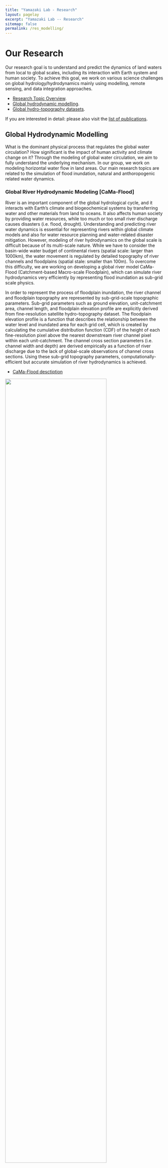 ```yaml
---
title: "Yamazaki Lab - Research"
layout: pagelay
excerpt: "Yamazaki Lab -- Research"
sitemap: false
permalink: /res_modelling/
---
```


# Our Research

Our research goal is to understand and predict the dynamics of land waters from local to global scales, including its interaction with Earth system and human society. To achieve this goal, we work on various science challenges on global hydrology/hydrodynamics mainly using modelling, remote sensing, and data integration approaches.

- [Research Topic Overview](../research/).
- [Global hydrodynamic modelling](../res_modelling/).
- [Global hydro-topography datasets](../res_topography/).

If you are interested in detail: please also visit the [list of publications](../publications/).

## Global Hydrodynamic Modelling

What is the dominant physical process that regulates the global water circulation? How significant is the impact of human activity and climate change on it? Through the modeling of global water circulation, we aim to fully understand the underlying mechanism. In our group, we work on modeling horizontal water flow in land areas. Our main research topics are related to the simulation of flood inundation, natural and anthoropogenic related water dynamics.

### **Global River Hydrodynamic Modeling [CaMa-Flood]** 
River is an important component of the global hydrological cycle, and it interacts with Earth’s climate and biogeochemical systems by transferring water and other materials from land to oceans. It also affects human society by providing water resources, while too much or too small river discharge causes disasters (i.e. flood, drought). Understanding and predicting river water dynamics is essential for representing rivers within global climate models and also for water resource planning and water-related disaster mitigation. However, modeling of river hydrodynamics on the global scale is difficult because of its multi-scale nature. While we have to consider the basin-wide water budget of continental rivers (spatial scale: larger than 1000km), the water movement is regulated by detailed topography of river channels and floodplains (spatial stale: smaller than 100m). To overcome this difficulty, we are working on developing a global river model CaMa-Flood (Catchment-based Macro-scale Floodplain), which can simulate river hydrodynamics very efficiently by representing flood inundation as sub-grid scale physics.

In order to represent the process of floodplain inundation, the river channel and floodplain topography are represented by sub-grid-scale topographic parameters. Sub-grid parameters such as ground elevation, unit-catchment area, channel length, and floodplain elevation profile are explicitly derived from fine-resolution satellite hydro-topography dataset. The floodplain elevation profile is a function that describes the relationship between the water level and inundated area for each grid cell, which is created by calculating the cumulative distribution function (CDF) of the height of each fine-resolution pixel above the nearest downstream river channel pixel within each unit-catchment. The channel cross section parameters (i.e. channel width and depth) are derived empirically as a function of river discharge due to the lack of global-scale observations of channel cross sections. Using these sub-grid topography parameters, computationally-efficient but accurate simulation of river hydrodynamics is achieved.

- [CaMa-Flood desctiption](https://doi.org/10.1029/2010WR009726) 

<img src="{{ site.url }}{{ site.baseurl }}/images/picture/res_CaMa-subgrid.jpg" width="80%"/>

Sub-grid topography representation in CaMa-Flood model.

<br>

#### **River bifurcation scheme**

Bifurcation of river channels can be also represented by analyzing high-resolution topography. River mega deltas are one of the most vulnerable regions to flood, so it is important to apply global flood models in such areas. However, their divergent channel system is difficult to be simulated  by global river models assuming that each grid cell in a river network map has only one downstream direction. We have developed a fully automated algorithm to create a reasonable representation of bifurcation channels in a global river network map. It searches flow pathways connecting two unit catchments represented as subgrid topographic parameters, and extracts bifurcation channels from the DEM and flow direction map.

- [CaMa-Flood bifurcation](https://doi.org/10.1002/2014GL059744) 

<img src="{{ site.url }}{{ site.baseurl }}/images/picture/res_CaMa_bifu.jpg" width="80%"/>

Bifurcation channel representation in CaMa-Flood.

<br>

#### **Reservoir operation scheme**

Reservoir flood control operations are also implemented. This algorithm has fixed an error specific in river models using the diffusion equation can calculate backwater effects, that reservoir storage changes are buffered by upstream river storage. It defined three target water levels and corresponding volume from the bottom of a reservoir, and the operational rules were formulated for each zone to determine the reservoir outflow. Due to a lack of information on dams and reservoirs around the world, it estimates the required parameters of each reservoir by a novel method using data sets recently developed based on satellite observation. Furthermore, the algorithm for the operational rule was modified by introducing a new release coefficient such that the peak attenuation depended on the reservoir's ability to regulate floods.

- [CaMa-Flood reservoir flood control scheme](https://doi.org/10.1029/2021MS002944) 

<img src="{{ site.url }}{{ site.baseurl }}/images/picture/res_CaMa_dam.jpg" width="80%"/>

Reservoir representation in CaMa-Flood.

<br>


### **Representing Holizontal Water Dynamics in Land Models**

#### **Hillslope Hydrology in Global Land Model** 

Early on, land surface model (LSM) acted as key component of climate model to describe the surface boundary conditions, using quantitative methods to simulate the exchange of water and energy fluxes at the Earth surface–atmosphere interface. Previous LSM developers mainly investigate the land surface processes occurring in vertical dimension, often oversimplify the complex but significant horizontal phenomenon. Nevertheless, the local topographic and hydrologic condition can profoundly differentiate the land surface process. For example, carbon emission over land waters (CO2 from stream and lake surface, methane from wetlands) is not negligible in global carbon budget studies, and horizontal water redistribution could control vegetation dynamics and water budgets.

<img src="{{ site.url }}{{ site.baseurl }}/images/picture/res_LSM.jpg" width="80%"/>


Later, LSM evolved into an individual tool to address the biogeochemical, hydrological, and energy cycles at the earth's surface. In particular, the horizontal heterogeneity in land surface process became well considered. To represent the heterogeneity in hydrological process, we propose a multi-scale modeling approach in LSM to simulate the physical water movement from upper hill to downstream. Specifically, a catchment is theoretically collapsed into a neat representative hillslope, which is discretzied into a pre-defined number of vertical height bands. By comparing the water table depths between neighboring bands, water exchange is calculated using Darcy’s law to simulate the water dynamics along hillslope. With the representation of detailed hydrological processes within the Earth system modelling framework, we expect to examine their impact on the global climate system. 

<img src="{{ site.url }}{{ site.baseurl }}/images/picture/res_hillslope.jpg" width="80%"/>

- [Hillslope hydrology modelling](https://doi.org/10.2208/jscejhe.77.2_I_223) 

<br>

#### **Human activity in Global Water Resources Model** 

Human impacts on water circulation are recently becoming more and more important. Water withdrawal by humans for irrigation, industrial and domestic use is about 4000 km3, which accounts for about 9% of world river discharge. Also, reservoir operation greatly changes water flow. Reservoirs store water in times of surplus and release it in times of scarcity, thus they can mitigate or prevent the flood and ease water scarcity. There are about 60000 dams in the world according to ICOLD synthesis, and served for various purposes such as flood control, irrigation, water supply and hydropower. 

Some global water resources models contain not only land surface models but also human water abstraction and reservoir operation. For example, one of global water resources models H08 consists of six sub-models, namely land surface, river routing, reservoir operation, crop growth, environmental flow (the flow required to maintain the natural environment of rivers) and water abstraction. After solving water and energy balance by land surface sub-model, accumulate runoff and calculate river discharge by river routing sub-model. Crop sub-model estimates crop calendar, then irrigation water demand and evapotranspiration from agricultural land are simulated.

<img src="{{ site.url }}{{ site.baseurl }}/images/picture/res_H08.jpg"  width="80%"/>

Recently global water resources models are applied at a spatial resolution of 2~10 km. Challenges of applying global models in a finer spatial scale are summarized as how to validate the result, expressing site-specific hydrological processes and water use practices, parameter regionalization, inter-grid-cell connection by water supply and drainage systems. Localization by tuning some hydrological parameters, adding local reservoir operation rules and local aqueducts, makes it capable of estimating natural and human water balance components at daily time scales and providing reliable information for regional water resource assessment.

Incorporating water supply and drainage systems into global water resources models has several challenges, such as data availability, complicated operation rules and representing diverse local water system structure in a uniformed scheme. Especially inter-basin water transfer annually deals with about 1700 km3 of water, which has a significant effect on water resources distribution. Implementing inter-basin water transfers into global hydrological models is still on the way, requires a new scheme overcoming the assumption that each grid cell in a river network map has only one downstream direction.

- [Canal transfer modelling in H08](https://doi.org/10.2208/jscejhe.78.2_I_715) 

<img src="{{ site.url }}{{ site.baseurl }}/images/picture/res_canal.jpg"  width="80%"/>

Example: water transfer in Indus basin

<br>
